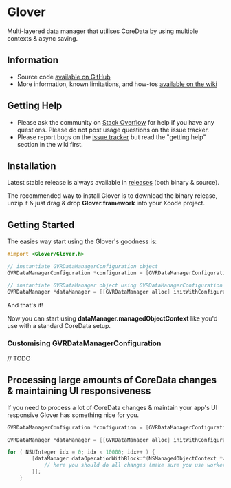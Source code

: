 # Glover

Multi-layered data manager that utilises CoreData by using multiple contexts & async saving.

## Information

* Source code [available on GitHub](https://github.com/MobileToolkit/Glover-iOS)
* More information, known limitations, and how-tos [available on the wiki](https://github.com/MobileToolkit/Glover-iOS/wiki)

## Getting Help

* Please ask the community on [Stack Overflow](http://stackoverflow.com/) for help if you have any questions. Please do not post usage questions on the issue tracker.
* Please report bugs on the [issue tracker](https://github.com/MobileToolkit/Glover-iOS/issues) but read the "getting help" section in the wiki first.

## Installation

Latest stable release is always available in [releases](https://github.com/MobileToolkit/Glover-iOS/releases) (both binary & source).

The recommended way to install Glover is to download the binary release, unzip it & just drag & drop **Glover.framework** into your Xcode project.

## Getting Started

The easies way start using the Glover's goodness is:
  
```Objective-C
#import <Glover/Glover.h>

// instantiate GVRDataManagerConfiguration object
GVRDataManagerConfiguration *configuration = [GVRDataManagerConfiguration defaultConfiguration];

// instantiate GVRDataManager object using GVRDataManagerConfiguration object:
GVRDataManager *dataManager = [[GVRDataManager alloc] initWithConfiguration:configuration];
```

And that's it!

Now you can start using **dataManager.managedObjectContext** like you'd use with a standard CoreData setup.

### Customising GVRDataManagerConfiguration

// TODO

## Processing large amounts of CoreData changes & maintaining UI responsiveness

If you need to process a lot of CoreData changes & maintain your app's UI responsive Glover has something nice for you.

```Objective-C
GVRDataManagerConfiguration *configuration = [GVRDataManagerConfiguration defaultConfiguration];

GVRDataManager *dataManager = [[GVRDataManager alloc] initWithConfiguration:configuration]

for ( NSUInteger idx = 0; idx < 10000; idx++ ) {
        [dataManager dataOperationWithBlock:^(NSManagedObjectContext *workerContext) {
            // here you should do all changes (make sure you use workerContext for those)
        }];
    }
```
